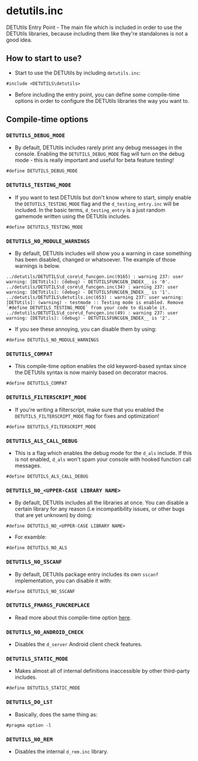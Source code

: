 # detutils.inc

DETUtils Entry Point - The main file which is included in order to use the DETUtils libraries, because including them like they're standalones is not a good idea.

## How to start to use?

- Start to use the DETUtils by including `detutils.inc`:

```pawn
#include <DETUTILS\detutils>
```

- Before including the entry point, you can define some compile-time options in order to configure the DETUtils libraries the way you want to.

## Compile-time options
### `DETUTILS_DEBUG_MODE`

- By default, DETUtils includes rarely print any debug messages in the console. Enabling the `DETUTILS_DEBUG_MODE` flag will turn on the debug mode - this is really important and useful for beta feature testing!

```pawn
#define DETUTILS_DEBUG_MODE
```

### `DETUTILS_TESTING_MODE`

- If you want to test DETUtils but don't know where to start, simply enable the `DETUTILS_TESTING_MODE` flag and the `d_testing_entry.inc` will be included. In the basic terms, `d_testing_entry` is a just random gamemode written using the DETUtils includes.

```pawn
#define DETUTILS_TESTING_MODE
```

### `DETUTILS_NO_MODULE_WARNINGS`

- By default, DETUtils includes will show you a warning in case something has been disabled, changed or whatsoever. The example of those warnings is below.

```
../detutils/DETUTILS\d_core\d_funcgen.inc(9165) : warning 237: user warning: [DETUtils]: (debug) - DETUTILSFUNCGEN_INDEX__ is '0'.
../detutils/DETUTILS\d_core\d_funcgen.inc(34) : warning 237: user warning: [DETUtils]: (debug) - DETUTILSFUNCGEN_INDEX__ is '1'.
../detutils/DETUTILS\detutils.inc(653) : warning 237: user warning: [DETUtils]: (warning) - testmode :: Testing mode is enabled. Remove `#define DETUTILS_TESTING_MODE` from your code to disable it.
../detutils/DETUTILS\d_core\d_funcgen.inc(49) : warning 237: user warning: [DETUtils]: (debug) - DETUTILSFUNCGEN_INDEX__ is '2'.
```

- If you see these annoying, you can disable them by using:

```pawn
#define DETUTILS_NO_MODULE_WARNINGS
```

### `DETUTILS_COMPAT`

- This compile-time option enables the old keyword-based syntax since the DETUtils syntax is now mainly based on decorator macros.

```pawn
#define DETUTILS_COMPAT
```

### `DETUTILS_FILTERSCRIPT_MODE`

- If you're writing a filterscript, make sure that you enabled the `DETUTILS_FILTERSCRIPT_MODE` flag for fixes and optimization!

```pawn
#define DETUTILS_FILTERSCRIPT_MODE
```

### `DETUTILS_ALS_CALL_DEBUG`

- This is a flag which enables the debug mode for the `d_als` include. If this is not enabled, `d_als` won't spam your console with hooked function call messages. 

```pawn
#define DETUTILS_ALS_CALL_DEBUG
```

### `DETUTILS_NO_<UPPER-CASE LIBRARY NAME>`

- By default, DETUtils includes all the libraries at once. You can disable a certain library for any reason (i.e incompatibility issues, or other bugs that are yet unknown) by doing:

```pawn
#define DETUTILS_NO_<UPPER-CASE LIBRARY NAME>
```

- For examble:

```pawn
#define DETUTILS_NO_ALS
```
### `DETUTILS_NO_SSCANF`

- By default, DETUtils package entry includes its own `sscanf` implementation, you can disable it with:

```pawn
#define DETUTILS_NO_SSCANF
```

### `DETUTILS_FMARGS_FUNCREPLACE`
- Read more about this compile-time option [here](d_fmargs.md).

### `DETUTILS_NO_ANDROID_CHECK`
- Disables the `d_server` Android client check features.

### `DETUTILS_STATIC_MODE`
- Makes almost all of internal definitions inaccessible by other third-party includes.

```pawn
#define DETUTILS_STATIC_MODE
```

### `DETUTILS_DO_LST`
- Basically, does the same thing as:

```pawn
#pragma option -l
```

### `DETUTILS_NO_REM`

- Disables the internal `d_rem.inc` library.